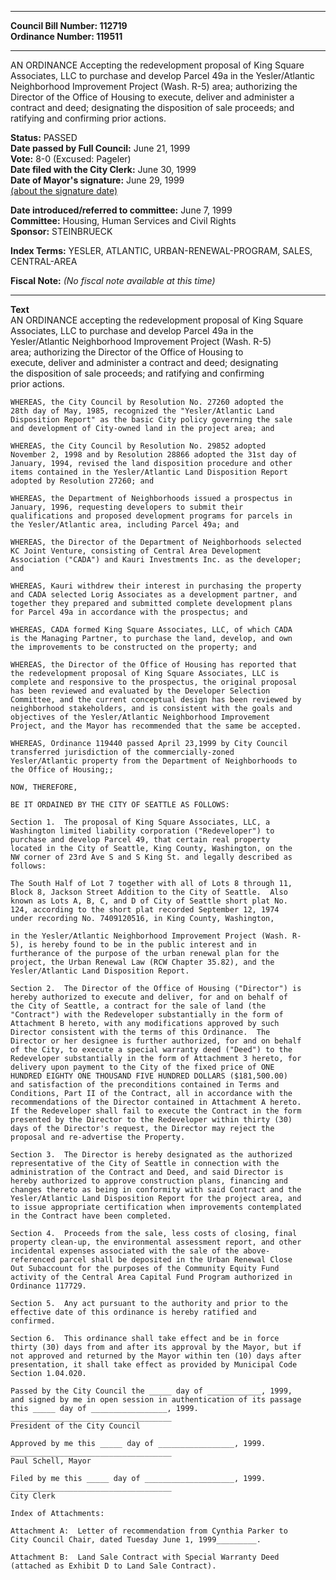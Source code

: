 * * * * *  
  
**Council Bill Number: [](#h0)[](#h2)112719**   
**Ordinance Number: 119511**  
  
* * * * *  
  
AN ORDINANCE Accepting the redevelopment proposal of King Square Associates, LLC to purchase and develop Parcel 49a in the Yesler/Atlantic Neighborhood Improvement Project (Wash. R-5) area; authorizing the Director of the Office of Housing to execute, deliver and administer a contract and deed; designating the disposition of sale proceeds; and ratifying and confirming prior actions.  
  
**Status:** PASSED   
**Date passed by Full Council:** June 21, 1999   
**Vote:** 8-0 (Excused: Pageler)   
**Date filed with the City Clerk:** June 30, 1999   
**Date of Mayor's signature:** June 29, 1999   
[(about the signature date)](/~public/approvaldate.htm)   
  
  
**Date introduced/referred to committee:** June 7, 1999   
**Committee:** Housing, Human Services and Civil Rights   
**Sponsor:** STEINBRUECK   
  
**Index Terms:** YESLER, ATLANTIC, URBAN-RENEWAL-PROGRAM, SALES, CENTRAL-AREA  
  
**Fiscal Note:** *(No fiscal note available at this time)*  
  
* * * * *  
  
**Text**  
    AN ORDINANCE accepting the redevelopment proposal of King Square  
    Associates, LLC to purchase and develop Parcel 49a in the  
    Yesler/Atlantic Neighborhood Improvement Project (Wash. R-5)  
    area; authorizing the Director of the Office of Housing to  
    execute, deliver and administer a contract and deed; designating  
    the disposition of sale proceeds; and ratifying and confirming  
    prior actions.  
  
    WHEREAS, the City Council by Resolution No. 27260 adopted the  
    28th day of May, 1985, recognized the "Yesler/Atlantic Land  
    Disposition Report" as the basic City policy governing the sale  
    and development of City-owned land in the project area; and  
  
    WHEREAS, the City Council by Resolution No. 29852 adopted  
    November 2, 1998 and by Resolution 28866 adopted the 31st day of  
    January, 1994, revised the land disposition procedure and other  
    items contained in the Yesler/Atlantic Land Disposition Report  
    adopted by Resolution 27260; and  
  
    WHEREAS, the Department of Neighborhoods issued a prospectus in  
    January, 1996, requesting developers to submit their  
    qualifications and proposed development programs for parcels in  
    the Yesler/Atlantic area, including Parcel 49a; and  
  
    WHEREAS, the Director of the Department of Neighborhoods selected  
    KC Joint Venture, consisting of Central Area Development  
    Association ("CADA") and Kauri Investments Inc. as the developer;  
    and  
  
    WHEREAS, Kauri withdrew their interest in purchasing the property  
    and CADA selected Lorig Associates as a development partner, and  
    together they prepared and submitted complete development plans  
    for Parcel 49a in accordance with the prospectus; and  
  
    WHEREAS, CADA formed King Square Associates, LLC, of which CADA  
    is the Managing Partner, to purchase the land, develop, and own  
    the improvements to be constructed on the property; and  
  
    WHEREAS, the Director of the Office of Housing has reported that  
    the redevelopment proposal of King Square Associates, LLC is  
    complete and responsive to the prospectus, the original proposal  
    has been reviewed and evaluated by the Developer Selection  
    Committee, and the current conceptual design has been reviewed by  
    neighborhood stakeholders, and is consistent with the goals and  
    objectives of the Yesler/Atlantic Neighborhood Improvement  
    Project, and the Mayor has recommended that the same be accepted.  
  
    WHEREAS, Ordinance 119440 passed April 23,1999 by City Council  
    transferred jurisdiction of the commercially-zoned  
    Yesler/Atlantic property from the Department of Neighborhoods to  
    the Office of Housing;;  
  
    NOW, THEREFORE,  
  
    BE IT ORDAINED BY THE CITY OF SEATTLE AS FOLLOWS:  
  
    Section 1.  The proposal of King Square Associates, LLC, a  
    Washington limited liability corporation ("Redeveloper") to  
    purchase and develop Parcel 49, that certain real property  
    located in the City of Seattle, King County, Washington, on the  
    NW corner of 23rd Ave S and S King St. and legally described as  
    follows:  
  
    The South Half of Lot 7 together with all of Lots 8 through 11,  
    Block 8, Jackson Street Addition to the City of Seattle.  Also  
    known as Lots A, B, C, and D of City of Seattle short plat No.  
    124, according to the short plat recorded September 12, 1974  
    under recording No. 7409120516, in King County, Washington,  
  
    in the Yesler/Atlantic Neighborhood Improvement Project (Wash. R-  
    5), is hereby found to be in the public interest and in  
    furtherance of the purpose of the urban renewal plan for the  
    project, the Urban Renewal Law (RCW Chapter 35.82), and the  
    Yesler/Atlantic Land Disposition Report.  
  
    Section 2.  The Director of the Office of Housing ("Director") is  
    hereby authorized to execute and deliver, for and on behalf of  
    the City of Seattle, a contract for the sale of land (the  
    "Contract") with the Redeveloper substantially in the form of  
    Attachment B hereto, with any modifications approved by such  
    Director consistent with the terms of this Ordinance.  The  
    Director or her designee is further authorized, for and on behalf  
    of the City, to execute a special warranty deed ("Deed") to the  
    Redeveloper substantially in the form of Attachment 3 hereto, for  
    delivery upon payment to the City of the fixed price of ONE  
    HUNDRED EIGHTY ONE THOUSAND FIVE HUNDRED DOLLARS ($181,500.00)  
    and satisfaction of the preconditions contained in Terms and  
    Conditions, Part II of the Contract, all in accordance with the  
    recommendations of the Director contained in Attachment A hereto.  
    If the Redeveloper shall fail to execute the Contract in the form  
    presented by the Director to the Redeveloper within thirty (30)  
    days of the Director's request, the Director may reject the  
    proposal and re-advertise the Property.  
  
    Section 3.  The Director is hereby designated as the authorized  
    representative of the City of Seattle in connection with the  
    administration of the Contract and Deed, and said Director is  
    hereby authorized to approve construction plans, financing and  
    changes thereto as being in conformity with said Contract and the  
    Yesler/Atlantic Land Disposition Report for the project area, and  
    to issue appropriate certification when improvements contemplated  
    in the Contract have been completed.  
  
    Section 4.  Proceeds from the sale, less costs of closing, final  
    property clean-up, the environmental assessment report, and other  
    incidental expenses associated with the sale of the above-  
    referenced parcel shall be deposited in the Urban Renewal Close  
    Out Subaccount for the purposes of the Community Equity Fund  
    activity of the Central Area Capital Fund Program authorized in  
    Ordinance 117729.  
  
    Section 5.  Any act pursuant to the authority and prior to the  
    effective date of this ordinance is hereby ratified and  
    confirmed.  
  
    Section 6.  This ordinance shall take effect and be in force  
    thirty (30) days from and after its approval by the Mayor, but if  
    not approved and returned by the Mayor within ten (10) days after  
    presentation, it shall take effect as provided by Municipal Code  
    Section 1.04.020.  
  
    Passed by the City Council the _____ day of ____________, 1999,  
    and signed by me in open session in authentication of its passage  
    this _____ day of _________________, 1999.  
    ____________________________________  
    President of the City Council  
  
    Approved by me this _____ day of _________________, 1999.  
    ____________________________________  
    Paul Schell, Mayor  
  
    Filed by me this _____ day of ____________________, 1999.  
    ____________________________________  
    City Clerk  
  
    Index of Attachments:  
  
    Attachment A:  Letter of recommendation from Cynthia Parker to  
    City Council Chair, dated Tuesday June 1, 1999_________.  
  
    Attachment B:  Land Sale Contract with Special Warranty Deed  
    (attached as Exhibit D to Land Sale Contract).  
